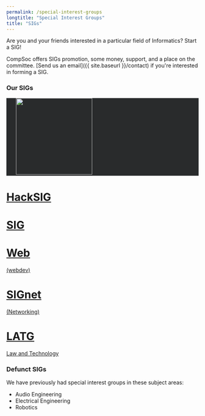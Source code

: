 ```yaml
---
permalink: /special-interest-groups
longtitle: "Special Interest Groups"
title: "SIGs"
---
```


Are you and your friends interested in a particular field of Informatics? Start a SIG!

CompSoc offers SIGs promotion, some money, support, and a place on the committee. [Send us an email]({{ site.baseurl }}/contact) if you're interested in forming a SIG.

### Our SIGs
<div class="d-flex flex-wrap justify-content-center justify-content-sm-start mb-2">
    <div class="sigs-item" style="background-color: #292b2c">
        <a href="http://sigint.mx" class="d-inline-block" style="padding: 25px">
            <img src="{{ site.baseurl }}/static/img/sigs/sigint-logo.png" height="200px" class="float-left" />
        </a>
    </div>
    <a href="http://hacktheburgh.com" class="sigs-item d-flex list-group-item list-group-item-action align-items-center justify-content-center">
        <div class="d-block">
            <h1>HackSIG</h1>
        </div>
    </a>
    <a href="{{ site.baseurl }}/sigs/sigweb" class="sigs-item d-flex list-group-item list-group-item-action align-items-center justify-content-center">
        <div class="d-block">
            <h1>SIG</h1>
            <h1>Web</h1>
            <p>(webdev)</p>
        </div>
    </a>
    <a href="{{ site.baseurl }}/sigs/signet" class="sigs-item d-flex list-group-item list-group-item-action align-items-center justify-content-center">
        <div class="d-block">
            <h1>SIGnet</h1>
            <p>(Networking)</p>
        </div>
    </a>
    <a href="{{ site.baseurl }}/sigs/law" class="sigs-item d-flex list-group-item list-group-item-action align-items-center justify-content-center">
        <div class="d-block">
            <h1>LATG</h1>
            <p>Law and Technology</p>
        </div>
    </a>
</div>

### Defunct SIGs
We have previously had special interest groups in these subject areas:
<ul>
    <li>Audio Engineering</li>
    <li>Electrical Engineering</li>
    <li>Robotics</li>
</ul>
